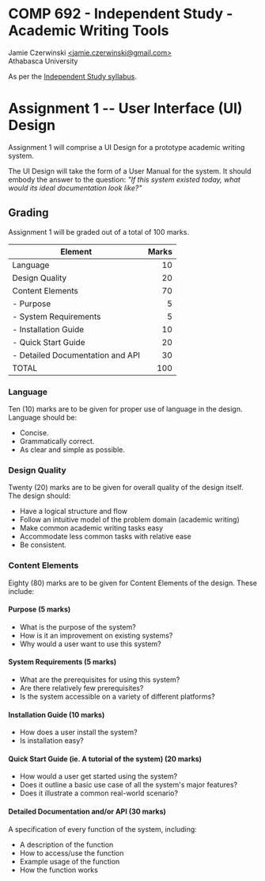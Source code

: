 # COMP 692 - Independent Study - Academic Writing Tools
Jamie Czerwinski [\<jamie.czerwinski@gmail.com\>](jamie.czerwinski@gmail.com)  
Athabasca University

As per the [Independent Study syllabus](http://www.athabascau.ca/syllabi/comp/comp692_3.php).

# Assignment 1 -- User Interface (UI) Design

Assignment 1 will comprise a UI Design for a prototype academic writing system.

The UI Design will take the form of a User Manual for the system. It should embody the answer to the question: *"If this system existed today, what would its ideal documentation look like?"*

## Grading

Assignment 1 will be graded out of a total of 100 marks.

| Element                          | Marks |
|----------------------------------|------:|
| Language                         |    10 |
| Design Quality                   |    20 |
| Content Elements                 |    70 |
| - Purpose                        |     5 |
| - System Requirements            |     5 |
| - Installation Guide             |    10 |
| - Quick Start Guide              |    20 |
| - Detailed Documentation and API |    30 |
| TOTAL                            |   100 |

### Language

Ten (10) marks are to be given for proper use of language in the design. Language should be:

- Concise.
- Grammatically correct.
- As clear and simple as possible.

### Design Quality

Twenty (20) marks are to be given for overall quality of the design itself. The design should:

- Have a logical structure and flow
- Follow an intuitive model of the problem domain (academic writing)
- Make common academic writing tasks easy
- Accommodate less common tasks with relative ease
- Be consistent.

### Content Elements

Eighty (80) marks are to be given for Content Elements of the design. These include:

#### Purpose (5 marks)

- What is the purpose of the system?
- How is it an improvement on existing systems?
- Why would a user want to use this system?

#### System Requirements (5 marks)

- What are the prerequisites for using this system?
- Are there relatively few prerequisites?
- Is the system accessible on a variety of different platforms?

#### Installation Guide (10 marks)

- How does a user install the system?
- Is installation easy?

#### Quick Start Guide (ie. A tutorial of the system) (20 marks)

- How would a user get started using the system?
- Does it outline a basic use case of all the system's major features?
- Does it illustrate a common real-world scenario?

#### Detailed Documentation and/or API (30 marks)

A specification of every function of the system, including:

- A description of the function
- How to access/use the function
- Example usage of the function
- How the function works
